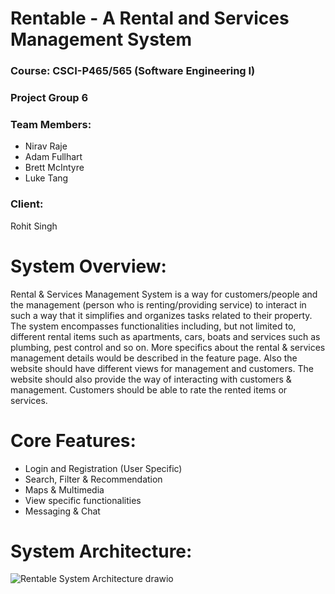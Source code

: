 # Rentable - A Rental and Services Management System

### Course: CSCI-P465/565 (Software Engineering I)
### Project Group 6
### Team Members:
<ul>
  <li>Nirav Raje</li>
  <li>Adam Fullhart</li>  
  <li>Brett McIntyre</li>  
  <li>Luke Tang</li>
</ul>

### Client:
Rohit Singh


# System Overview:
Rental & Services Management System is a way for customers/people and the management (person who is renting/providing service) to interact in such a way that it simplifies and organizes tasks related to their property. The system encompasses functionalities including, but not limited to, different rental items such as apartments, cars, boats and services such as plumbing, pest control and so on. More specifics about the rental & services management details would be described in the feature page. Also the website should have different views for management and customers. The website should also provide the way of interacting with customers & management. Customers should be able to rate the rented items or services.

# Core Features:
<ul>
  <li>Login and Registration (User Specific)</li>
  <li>Search, Filter & Recommendation</li>
  <li>Maps & Multimedia</li>
  <li>View specific functionalities</li>
  <li>Messaging & Chat</li>
</ul>

# System Architecture:
![Rentable System Architecture drawio](https://media.github.iu.edu/user/17947/files/293c2400-27d4-11ec-857f-7c080dc42c89)

